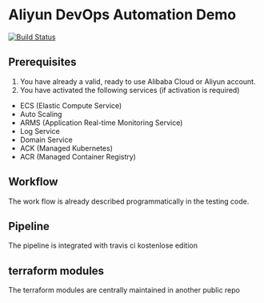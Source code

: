 # Aliyun DevOps Automation Demo

[![Build Status](https://travis-ci.com/yagrxu/aliyun-devops-demo.svg?branch=master)](https://travis-ci.com/yagrxu/aliyun-devops-demo)

## Prerequisites

1. You have already a valid, ready to use Alibaba Cloud or Aliyun account.
2. You have activated the following services (if activation is required)
  - ECS (Elastic Compute Service)
  - Auto Scaling
  - ARMS (Application Real-time Monitoring Service)
  - Log Service
  - Domain Service
  - ACK (Managed Kubernetes)
  - ACR (Managed Container Registry)


## Workflow

The work flow is already described programmatically in the testing code.


## Pipeline

The pipeline is integrated with travis ci kostenlose edition

## terraform modules

The terraform modules are centrally maintained in another public repo

